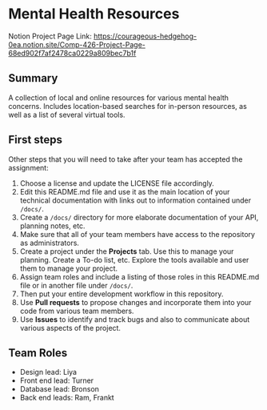 # Mental Health Resources

Notion Project Page Link: https://courageous-hedgehog-0ea.notion.site/Comp-426-Project-Page-68ed902f7af2478ca0229a809bec7b1f 

## Summary
A collection of local and online resources for various mental health concerns. Includes location-based searches for in-person resources, as well as a list of several virtual tools.

## First steps

Other steps that you will need to take after your team has accepted the assignment:

1. Choose a license and update the LICENSE file accordingly. 
2. Edit this README.md file and use it as the main location of your technical documentation with links out to information contained under `/docs/`.
3. Create a `/docs/` directory for more elaborate documentation of your API, planning notes, etc.
4. Make sure that all of your team members have access to the repository as administrators.
5. Create a project under the **Projects** tab. Use this to manage your planning. Create a To-do list, etc. Explore the tools available and user them to manage your project.
7. Assign team roles and include a listing of those roles in this README.md file or in another file under `/docs/`.
8. Then put your entire development workflow in this repository.
9. Use **Pull requests** to propose changes and incorporate them into your code from various team members. 
10. Use **Issues** to identify and track bugs and also to communicate about various aspects of the project.

## Team Roles

- Design lead: Liya
- Front end lead: Turner
- Database lead: Bronson
- Back end leads: Ram, Frankt